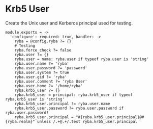 
# Krb5 User

Create the Unix user and Kerberos principal used for testing.

    module.exports = ->
      'configure': required: true, handler: ->
        ryba = @config.ryba ?= {}
        # Testing
        ryba.force_check ?= false
        ryba.user ?= {}
        ryba.user = name: ryba.user if typeof ryba.user is 'string'
        ryba.user.name ?= 'ryba'
        ryba.user.password ?= 'password'
        ryba.user.system ?= true
        ryba.user.gid ?= 'ryba'
        ryba.user.comment ?= 'ryba User'
        ryba.user.home ?= '/home/ryba'
        ryba.krb5_user ?= {}
        ryba.krb5_user = principal: ryba.krb5_user if typeof ryba.krb5_user is 'string'
        ryba.krb5_user.principal ?= ryba.user.name
        ryba.krb5_user.password ?= ryba.user.password if ryba.user.password?
        ryba.krb5_user.principal = "#{ryba.krb5_user.principal}@#{ryba.realm}" unless /.+@.+/.test ryba.krb5_user.principal
